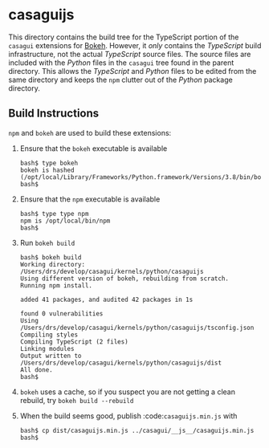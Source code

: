 # casaguijs

This directory contains the build tree for the TypeScript portion of the
`casagui` extensions for [Bokeh](https://bokeh.org/). However, it *only*
contains the _TypeScript_ build infrastructure, not the actual _TypeScript_
source files. The source files are included with the _Python_ files in the
`casagui` tree found in the parent directory. This allows the _TypeScript_
and _Python_ files to be edited from the same directory and keeps the
`npm` clutter out of the _Python_ package directory.

## Build Instructions

`npm` and `bokeh` are used to build these extensions:

1. Ensure that the `bokeh` executable is available
   ```
   bash$ type bokeh
   bokeh is hashed (/opt/local/Library/Frameworks/Python.framework/Versions/3.8/bin/bokeh)
   bash$
   ```
2. Ensure that the `npm` executable is available
   ```
   bash$ type type npm
   npm is /opt/local/bin/npm
   bash$
   ```
2. Run `bokeh build`
   ```
   bash$ bokeh build
   Working directory: /Users/drs/develop/casagui/kernels/python/casaguijs
   Using different version of bokeh, rebuilding from scratch.
   Running npm install.

   added 41 packages, and audited 42 packages in 1s

   found 0 vulnerabilities
   Using /Users/drs/develop/casagui/kernels/python/casaguijs/tsconfig.json
   Compiling styles
   Compiling TypeScript (2 files)
   Linking modules
   Output written to /Users/drs/develop/casagui/kernels/python/casaguijs/dist
   All done.
   bash$
   ```
3. `bokeh` uses a cache, so if you suspect you are not getting a clean rebuild, try `bokeh build --rebuild`

4. When the build seems good, publish :code:`casaguijs.min.js` with
   ```
   bash$ cp dist/casaguijs.min.js ../casagui/__js__/casaguijs.min.js
   bash$
   ```

